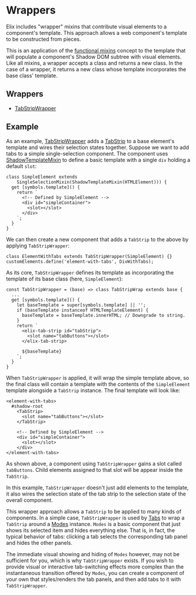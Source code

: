 # Wrappers

Elix includes "wrapper" mixins that contribute visual elements to a component's
template. This approach allows a web component's template to be constructed from
pieces.

This is an application of the [functional mixins](mixins) concept to the
template that will populate a component's Shadow DOM subtree with visual
elements. Like all mixins, a wrapper accepts a class and returns a new class. In
the case of a wrapper, it returns a new class whose template incorporates the
base class' template.

<div class="pageNavigation">
  <h2>Wrappers</h2>
  <ul>
    <li><a href="TabStripWrapper">TabStripWrapper</a></li>
  </ul>
</div>


## Example

As an example, [TabStripWrapper](TabStripWrapper) adds a [TabStrip](TabStrip) to
a base element's template and wires their selection states together. Suppose
we want to add tabs to a simple single-selection component. The component uses
[ShadowTemplateMixin](ShadowTemplateMixin) to define a basic template with a
single `div` holding a default `slot`:

    class SimpleElement extends
        SingleSelectionMixin(ShadowTemplateMixin(HTMLElement))) {
      get [symbols.template]() {
        return `
          <!-- Defined by SimpleElement -->
          <div id="simpleContainer">
            <slot></slot>
          </div>
        `;
      }
    }

We can then create a new component that adds a `TabStrip` to the above by
applying `TabStripWrapper`:

    class ElementWithTabs extends TabStripWrapper(SimpleElement) {}
    customElements.define('element-with-tabs', DivWithTabs);

As its core, `TabStripWrapper` defines its template as incorporating the
template of its base class (here, `SimpleElement`):

    const TabStripWrapper = (base) => class TabStripWrap extends base {      
      ...
      get [symbols.template]() {
        let baseTemplate = super[symbols.template] || '';
        if (baseTemplate instanceof HTMLTemplateElement) {
          baseTemplate = baseTemplate.innerHTML; // Downgrade to string.
        }
        return `
          <elix-tab-strip id="tabStrip">
            <slot name="tabButtons"></slot>
          </elix-tab-strip>

          ${baseTemplate}
        `;
      }
    }

When `TabStripWrapper` is applied, it will wrap the simple template above, so
the final class will contain a template with the contents of the `SimpleElement`
template alongside a `TabStrip` instance. The final template will look like:

    <element-with-tabs>
      #shadow-root
        <TabStrip>
          <slot name="tabButtons"></slot>
        </TabStrip>

        <!-- Defined by SimpleElement -->
        <div id="simpleContainer">
          <slot></slot>
        </div>
    </element-with-tabs>

As shown above, a component using `TabStripWrapper` gains a slot called
`tabButtons`. Child elements assigned to that slot will be appear inside the
`TabStrip`.

In this example, `TabStripWrapper` doesn't just add elements to the template,
it also wires the selection state of the tab strip to the selection state of
the overall component.

This wrapper approach allows a `TabStrip` to be applied to many kinds of
components. In a simple case, `TabStripWrapper` is used by [Tabs](Tabs) to wrap
a `TabStrip` around a [Modes](Modes) instance. `Modes` is a basic component that
just shows its selected item and hides everything else. That is, in fact, the
typical behavior of tabs: clicking a tab selects the corresponding tab panel and
hides the other panels.

The immediate visual showing and hiding of `Modes` however, may not be
sufficient for you, which is why `TabStripWrapper` exists. If you wish to
provide visual or interactive tab-switching effects more complex than the
instantaneous transition offered by `Modes`, you can create a component of your
own that styles/renders the tab panels, and then add tabs to it with
`TabStripWrapper`.
